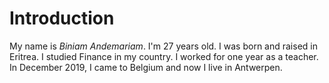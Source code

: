 # Introduction

 My name is *Biniam Andemariam*. I'm 27 years old. I was born and raised in Eritrea. I studied Finance in my country. I worked for one year as a teacher. In December 2019, I came to Belgium and now I live in Antwerpen.